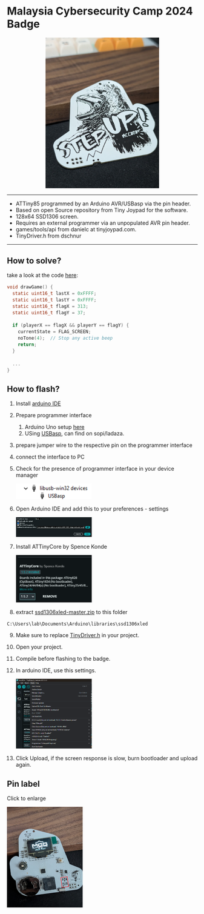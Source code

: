 # Malaysia Cybersecurity Camp 2024 Badge

<p align="center"><img src="img/badge.jpg" alt="drawing" width="300"/></center></p>

---

- ATTiny85 programmed by an Arduino AVR/USBasp via the pin header.
- Based on open Source repository from Tiny Joypad for the software.
- 128x64 SSD1306 screen.
- Requires an external programmer via an unpopulated AVR pin header.
- games/tools/api from danielc at tinyjoypad.com.
- TinyDriver.h from dschnur

---

## How to solve?

take a look at the code [here](/mcc2024.ino#L227):

```C
void drawGame() {
  static uint16_t lastX = 0xFFFF;
  static uint16_t lastY = 0xFFFF;
  static uint16_t flagX = 313;
  static uint16_t flagY = 37;

  if (playerX == flagX && playerY == flagY) {
    currentState = FLAG_SCREEN;
    noTone(4);  // Stop any active beep
    return;
  }

  ...
}

```

## How to flash?

1. Install [arduino IDE](https://www.arduino.cc/en/software)
2. Prepare programmer interface
   1. Arduino Uno setup [here](https://www.instructables.com/How-to-Program-an-Attiny85-From-an-Arduino-Uno/)
   2. USing [USBasp](https://www.fischl.de/usbasp/), can find on sopi/ladaza.
3. prepare jumper wire to the respective pin on the programmer interface
4. connect the interface to PC
5. Check for the presence of programmer interface in your device manager

   <img src="img/image.png" alt="drawing" width="200"/>

6. Open Arduino IDE and add this to your preferences - settings

   <img src="img/image1.png" alt="drawing" width="200"/>
7. Install ATTinyCore by Spence Konde

   <img src="img/image2.png" alt="drawing" width="200"/>
8. extract [ssd1306xled-master.zip](ssd1306xled-master.zip) to this folder

```
C:\Users\lab\Documents\Arduino\libraries\ssd1306xled
```

9. Make sure to replace [TinyDriver.h](Challenges/TinyDriver.h) in your project.
10. Open your project.
11. Compile before flashing to the badge.
12. In arduino IDE, use this settings.

    <img src="img/image3.png" alt="drawing" width="200"/>

13. Click Upload, if the screen response is slow, burn bootloader and upload again.

## Pin label

Click to enlarge

<img src="img/pinlabel.jpg" alt="drawing" width="200"/>
